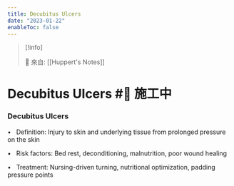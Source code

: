 ```yaml
---
title: Decubitus Ulcers
date: "2023-01-22"
enableToc: false
---
```


> [!info]
>
> 🌱 來自: [[Huppert's Notes]]

# Decubitus Ulcers #🚧 施工中

### Decubitus Ulcers

•   Definition: Injury to skin and underlying tissue from prolonged pressure on the skin

•   Risk factors: Bed rest, deconditioning, malnutrition, poor wound healing

•   Treatment: Nursing-driven turning, nutritional optimization, padding pressure points

